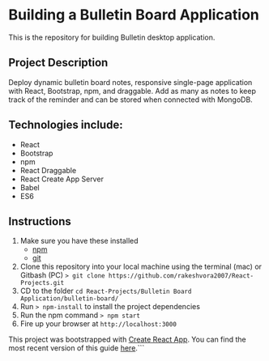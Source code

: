 # Building a Bulletin Board Application
This is the repository for building Bulletin desktop application.

## Project Description
Deploy dynamic bulletin board notes, responsive single-page application with React, Bootstrap, npm, and draggable. 
Add as many as notes to keep track of the reminder and can be stored when connected with MongoDB.

## Technologies include:
- React
- Bootstrap
- npm
- React Draggable
- React Create App Server
- Babel
- ES6

## Instructions

1. Make sure you have these installed
	- [npm](https://www.npmjs.com/)
	- [git](http://git-scm.com/)
2. Clone this repository into your local machine using the terminal (mac) or Gitbash (PC) `> git clone https://github.com/rakeshvora2007/React-Projects.git`
3. CD to the folder `cd React-Projects/Bulletin Board Application/bulletin-board/`
4. Run `> npm-install` to install the project dependencies
5. Run the npm command `> npm start`
6. Fire up your browser at `http://localhost:3000`


This project was bootstrapped with [Create React App](https://github.com/facebookincubator/create-react-app).
You can find the most recent version of this guide [here](https://github.com/facebookincubator/create-react-app/blob/master/packages/react-scripts/template/README.md).```

